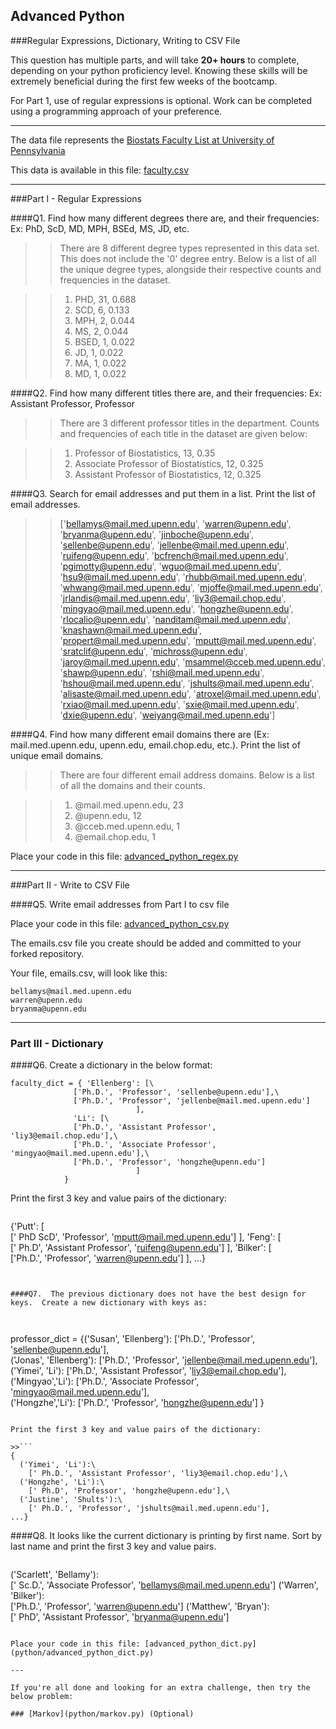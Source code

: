 ## Advanced Python    

###Regular Expressions, Dictionary, Writing to CSV File  

This question has multiple parts, and will take **20+ hours** to complete, depending on your python proficiency level.  Knowing these skills will be extremely beneficial during the first few weeks of the bootcamp.

For Part 1, use of regular expressions is optional.  Work can be completed using a programming approach of your preference. 

---

The data file represents the [Biostats Faculty List at University of Pennsylvania](http://www.med.upenn.edu/cceb/biostat/faculty.shtml)

This data is available in this file:  [faculty.csv](python/faculty.csv)

--- 

###Part I - Regular Expressions  


####Q1. Find how many different degrees there are, and their frequencies: Ex:  PhD, ScD, MD, MPH, BSEd, MS, JD, etc.

>> There are 8 different degree types represented in this data set. This does not include the '0' degree entry. Below is a list of all the unique degree types, alongside their respective counts and frequencies in the dataset. 

>> 1. PHD, 31, 0.688
>> 2. SCD, 6, 0.133
>> 3. MPH, 2, 0.044
>> 4. MS, 2, 0.044
>> 5. BSED, 1, 0.022
>> 6. JD, 1, 0.022
>> 7. MA, 1, 0.022
>> 8. MD, 1, 0.022


####Q2. Find how many different titles there are, and their frequencies:  Ex:  Assistant Professor, Professor

>> There are 3 different professor titles in the department. Counts and frequencies of each title in the dataset are given below:

>> 1. Professor of Biostatistics, 13, 0.35
>> 2. Associate Professor of Biostatistics, 12, 0.325
>> 3. Assistant Professor of Biostatistics, 12, 0.325

####Q3. Search for email addresses and put them in a list.  Print the list of email addresses.

>> ['bellamys@mail.med.upenn.edu', 'warren@upenn.edu', 'bryanma@upenn.edu', 'jinboche@upenn.edu', 'sellenbe@upenn.edu', 'jellenbe@mail.med.upenn.edu', 'ruifeng@upenn.edu', 'bcfrench@mail.med.upenn.edu', 'pgimotty@upenn.edu', 'wguo@mail.med.upenn.edu', 'hsu9@mail.med.upenn.edu', 'rhubb@mail.med.upenn.edu', 'whwang@mail.med.upenn.edu', 'mjoffe@mail.med.upenn.edu', 'jrlandis@mail.med.upenn.edu', 'liy3@email.chop.edu', 'mingyao@mail.med.upenn.edu', 'hongzhe@upenn.edu', 'rlocalio@upenn.edu', 'nanditam@mail.med.upenn.edu', 'knashawn@mail.med.upenn.edu', 'propert@mail.med.upenn.edu', 'mputt@mail.med.upenn.edu', 'sratclif@upenn.edu', 'michross@upenn.edu', 'jaroy@mail.med.upenn.edu', 'msammel@cceb.med.upenn.edu', 'shawp@upenn.edu', 'rshi@mail.med.upenn.edu', 'hshou@mail.med.upenn.edu', 'jshults@mail.med.upenn.edu', 'alisaste@mail.med.upenn.edu', 'atroxel@mail.med.upenn.edu', 'rxiao@mail.med.upenn.edu', 'sxie@mail.med.upenn.edu', 'dxie@upenn.edu', 'weiyang@mail.med.upenn.edu']


####Q4. Find how many different email domains there are (Ex:  mail.med.upenn.edu, upenn.edu, email.chop.edu, etc.).  Print the list of unique email domains.

>> There are four different email address domains. Below is a list of all the domains and their counts.

>> 1. @mail.med.upenn.edu, 23
>> 2. @upenn.edu, 12 
>> 3. @cceb.med.upenn.edu, 1
>> 4. @email.chop.edu, 1 

Place your code in this file: [advanced_python_regex.py](python/advanced_python_regex.py)

---

###Part II - Write to CSV File

####Q5.  Write email addresses from Part I to csv file

Place your code in this file: [advanced_python_csv.py](python/advanced_python_csv.py)

The emails.csv file you create should be added and committed to your forked repository.

Your file, emails.csv, will look like this:
```
bellamys@mail.med.upenn.edu
warren@upenn.edu
bryanma@upenn.edu
```

---

### Part III - Dictionary

####Q6.  Create a dictionary in the below format:
```
faculty_dict = { 'Ellenberg': [\
              ['Ph.D.', 'Professor', 'sellenbe@upenn.edu'],\
              ['Ph.D.', 'Professor', 'jellenbe@mail.med.upenn.edu']
                            ],
              'Li': [\
              ['Ph.D.', 'Assistant Professor', 'liy3@email.chop.edu'],\
              ['Ph.D.', 'Associate Professor', 'mingyao@mail.med.upenn.edu'],\
              ['Ph.D.', 'Professor', 'hongzhe@upenn.edu']
                            ]
            }
```

Print the first 3 key and value pairs of the dictionary:


>>```
 {'Putt': [\
    [' PhD ScD', 'Professor', 'mputt@mail.med.upenn.edu']
          ],
  'Feng': [\
    [' Ph.D', 'Assistant Professor', 'ruifeng@upenn.edu']
          ],
  'Bilker': [\
    ['Ph.D.', 'Professor', 'warren@upenn.edu']
          ], ...}
```


####Q7.  The previous dictionary does not have the best design for keys.  Create a new dictionary with keys as:



```
professor_dict = {('Susan', 'Ellenberg'): ['Ph.D.', 'Professor', 'sellenbe@upenn.edu'],\
                ('Jonas', 'Ellenberg'): ['Ph.D.', 'Professor', 'jellenbe@mail.med.upenn.edu'],\
                ('Yimei', 'Li'): ['Ph.D.', 'Assistant Professor', 'liy3@email.chop.edu'],\
                ('Mingyao','Li'): ['Ph.D.', 'Associate Professor', 'mingyao@mail.med.upenn.edu'],\
                ('Hongzhe','Li'): ['Ph.D.', 'Professor', 'hongzhe@upenn.edu']
              }
```

Print the first 3 key and value pairs of the dictionary:

>>```
{
  ('Yimei', 'Li'):\
    [' Ph.D.', 'Assistant Professor', 'liy3@email.chop.edu'],\ 
  ('Hongzhe', 'Li'):\ 
    [' Ph.D', 'Professor', 'hongzhe@upenn.edu'],\
  ('Justine', 'Shults'):\
    [' Ph.D.', 'Professor', 'jshults@mail.med.upenn.edu'], 
...}
```

####Q8.  It looks like the current dictionary is printing by first name.  Sort by last name and print the first 3 key and value pairs.  


>> ```
('Scarlett', 'Bellamy'):\
  [' Sc.D.', 'Associate Professor', 'bellamys@mail.med.upenn.edu']
('Warren', 'Bilker'):\
  ['Ph.D.', 'Professor', 'warren@upenn.edu']
('Matthew', 'Bryan'):\
  [' PhD', 'Assistant Professor', 'bryanma@upenn.edu']
```

Place your code in this file: [advanced_python_dict.py](python/advanced_python_dict.py)

--- 

If you're all done and looking for an extra challenge, then try the below problem:  

### [Markov](python/markov.py) (Optional)

